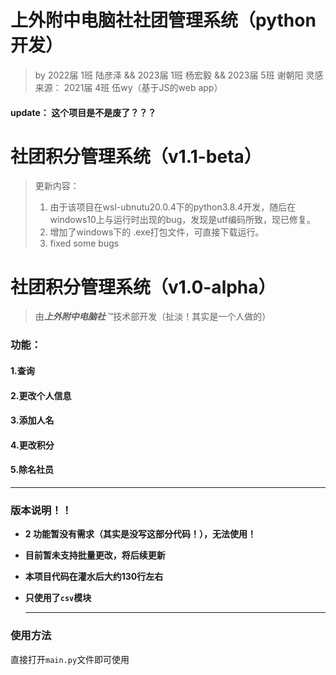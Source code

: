 # 上外附中电脑社社团管理系统（python开发）
> by 2022届 1班 陆彦泽 && 2023届 1班 杨宏毅 && 2023届 5班 谢朝阳 
> 灵感来源： 2021届 4班 伍wy（基于JS的web app）

#### update： 这个项目是不是废了？？？

# 社团积分管理系统（v1.1-beta）
>更新内容：
>1. 由于该项目在wsl-ubnutu20.0.4下的python3.8.4开发，随后在windows10上与运行时出现的bug，发现是utf编码所致，现已修复。
>2. 增加了windows下的 .exe打包文件，可直接下载运行。
>3. fixed some bugs


# 社团积分管理系统（v1.0-alpha）

>由***上外附中电脑社*** ™技术部开发（扯淡！其实是一个人做的）

### 功能：

#### 1.查询                                     
#### 2.更改个人信息
#### 3.添加人名
#### 4.更改积分
#### 5.除名社员

------



### 版本说明！！
- **2 功能暂没有需求（其实是没写这部分代码！），无法使用！**

- **目前暂未支持批量更改，将后续更新**

- **本项目代码在灌水后大约130行左右**

- **只使用了`csv`模块**

  ------

  

### 使用方法

直接打开`main.py`文件即可使用
